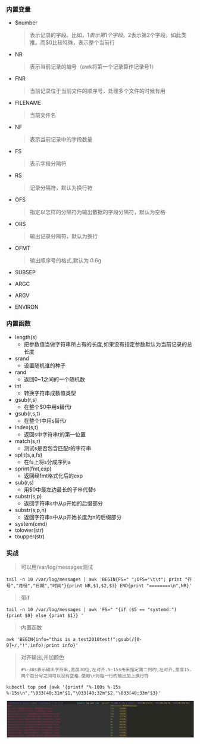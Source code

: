 ### 内置变量

- $number
  
    > 表示记录的字段。比如，$1表示第1个字段，$2表示第2个字段，如此类推。而$0比较特殊，表示整个当前行
- NR
  
    > 表示当前记录的编号（awk将第一个记录算作记录号1）
- FNR
  
    > 当前记录位于当前文件的顺序号，处理多个文件的时候有用
- FILENAME
  
    > 当前文件名
- NF
  
    > 表示当前记录中的字段数量
- FS
  
    > 表示字段分隔符
- RS
  
    > 记录分隔符，默认为换行符
- OFS
  
    > 指定以怎样的分隔符为输出数据的字段分隔符，默认为空格
- ORS
  
    > 输出记录分隔符，默认为换行
- OFMT
  
    > 输出顺序号的格式,默认为 0.6g
- SUBSEP
- ARGC
- ARGV
- ENVIRON


### 内置函数

- length(s)
    - 把参数值当做字符串所占有的长度,如果没有指定参数默认为当前记录的总长度
- srand
    - 设置随机谁的种子
- rand
    - 返回0~1之间的一个随机数
- int
    - 转换字符串成数值类型
- gsub(r,s)
    - 在整个$0中用s替代r
- gsub(r,s,t)
    - 在整个t中用s替代r
- index(s,t)
    - 返回s中字符串t的第一位置
- match(s,r)
    - 测试s是否包含匹配r的字符串
- split(s,a,fs)
    - 在fs上将s分成序列a
- sprint(fmt,exp)
    - 返回经fmt格式化后的exp
- sub(r,s)
    - 用$0中最左边最长的子串代替s
- substr(s,p)
    - 返回字符串s中从p开始的后缀部分
- substr(s,p,n)
    - 返回字符串s中从p开始长度为n的后缀部分
- system(cmd)
- tolower(str)
- toupper(str)


### 实战

> 可以用/var/log/messages测试

```
tail -n 10 /var/log/messages | awk 'BEGIN{FS=" ";OFS="\t\t"; print "行号","月份","日期","时间"}{print NR,$1,$2,$3} END{print "========\n",NR}'
```

> 带if

```shell
tail -n 10 /var/log/messages | awk 'FS=" "{if ($5 == "systemd:") {print $0} else {print $1}} '
```

> 内置函数

```shell
awk 'BEGIN{info="this is a test2010test!";gsub(/[0-9]+/,"!",info);print info}'  
```

> 对齐输出,并加颜色
>
> ```
> #%-30s表示输出字符串,宽度30位,左对齐.%-15s用来指定第二列的,左对齐,宽度15.两个百分号之间可以没有空格.使用\n对每一行的输出加上换行符
> ```

```shell
kubectl top pod |awk '{printf "%-100s %-15s %-15s\n","\033[40;31m"$1,"\033[40;32m"$2,"\033[40;33m"$3}'
```

![picture](../Image/Snipaste_2021-09-27_11-06-09.png)
